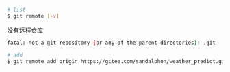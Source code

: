 ```bash
# list
$ git remote [-v]
```
没有远程仓库
```bash
fatal: not a git repository (or any of the parent directories): .git
```

```bash
# add
$ git remote add origin https://gitee.com/sandalphon/weather_predict.git
```